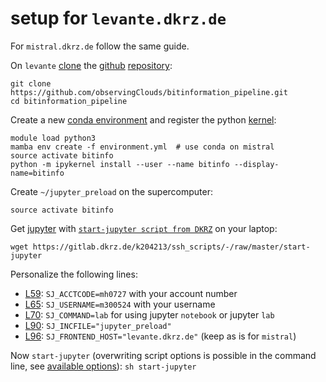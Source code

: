 # setup for `levante.dkrz.de`

For `mistral.dkrz.de` follow the same guide.

On `levante` [clone](https://docs.github.com/en/repositories/creating-and-managing-repositories/cloning-a-repository) the [github](https://en.wikipedia.org/wiki/GitHub) [repository](https://docs.github.com/en/repositories):
```
git clone https://github.com/observingClouds/bitinformation_pipeline.git
cd bitinformation_pipeline
```

Create a new [conda environment](https://docs.conda.io/projects/conda/en/latest/user-guide/tasks/manage-environments.html#creating-an-environment-with-commands) and register the python [kernel](https://docs.dkrz.de/doc/software&services/jupyterhub/kernels.html#use-your-own-kernel):
```
module load python3
mamba env create -f environment.yml  # use conda on mistral
source activate bitinfo
python -m ipykernel install --user --name bitinfo --display-name=bitinfo
```

Create `~/jupyter_preload` on the supercomputer:
```
source activate bitinfo
```

Get [jupyter](https://docs.jupyter.org/en/latest/) with [`start-jupyter script from DKRZ`](https://gitlab.dkrz.de/k204213/ssh_scripts/-/blob/master/start-jupyter) on your laptop:
```
wget https://gitlab.dkrz.de/k204213/ssh_scripts/-/raw/master/start-jupyter
```

Personalize the following lines:
- [L59](https://gitlab.dkrz.de/k204213/ssh_scripts/-/blob/master/start-jupyter#L59): `SJ_ACCTCODE=mh0727` with your account number
- [L65](https://gitlab.dkrz.de/k204213/ssh_scripts/-/blob/master/start-jupyter#L65): `SJ_USERNAME=m300524` with your username
- [L70](https://gitlab.dkrz.de/k204213/ssh_scripts/-/blob/master/start-jupyter#L70): `SJ_COMMAND=lab` for using jupyter `notebook` or jupyter `lab`
- [L90](https://gitlab.dkrz.de/k204213/ssh_scripts/-/blob/master/start-jupyter#L90): `SJ_INCFILE="jupyter_preload"`
- [L96](https://gitlab.dkrz.de/k204213/ssh_scripts/-/blob/master/start-jupyter#L96): `SJ_FRONTEND_HOST="levante.dkrz.de"` (keep as is for `mistral`)

Now `start-jupyter` (overwriting script options is possible in the command line, see
[available options](https://gitlab.dkrz.de/k204213/ssh_scripts/-/blob/master/start-jupyter#L141)):
`sh start-jupyter`

